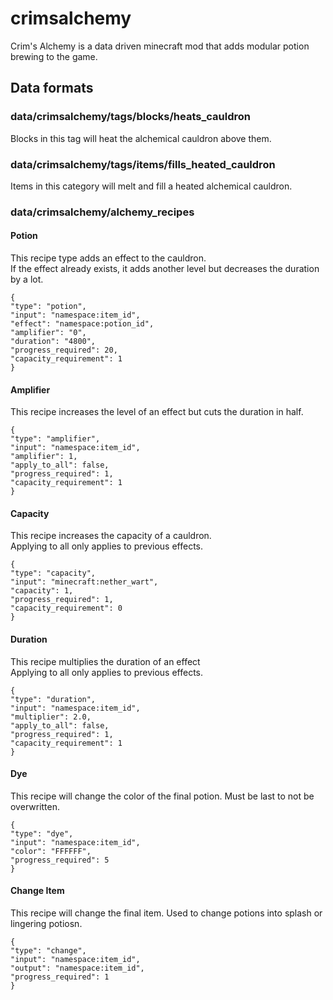 # crimsalchemy

Crim's Alchemy is a data driven minecraft mod that adds modular potion brewing to the game.

## Data formats
### data/crimsalchemy/tags/blocks/heats_cauldron
Blocks in this tag will heat the alchemical cauldron above them.
### data/crimsalchemy/tags/items/fills_heated_cauldron
Items in this category will melt and fill a heated alchemical cauldron.
### data/crimsalchemy/alchemy_recipes
#### Potion
This recipe type adds an effect to the cauldron.  
If the effect already exists, it adds another level but decreases the duration by a lot.
```
{
"type": "potion",
"input": "namespace:item_id",
"effect": "namespace:potion_id",
"amplifier": "0",
"duration": "4800",
"progress_required": 20,
"capacity_requirement": 1
}
```
#### Amplifier
This recipe increases the level of an effect but cuts the duration in half.
```
{
"type": "amplifier",
"input": "namespace:item_id",
"amplifier": 1,
"apply_to_all": false,
"progress_required": 1,
"capacity_requirement": 1
}
```
#### Capacity
This recipe increases the capacity of a cauldron.  
Applying to all only applies to previous effects.
```
{
"type": "capacity",
"input": "minecraft:nether_wart",
"capacity": 1,
"progress_required": 1,
"capacity_requirement": 0
}
```
#### Duration
This recipe multiplies the duration of an effect  
Applying to all only applies to previous effects.
```
{
"type": "duration",
"input": "namespace:item_id",
"multiplier": 2.0,
"apply_to_all": false,
"progress_required": 1,
"capacity_requirement": 1
}
```
#### Dye
This recipe will change the color of the final potion. Must be last to not be overwritten.
```
{
"type": "dye",
"input": "namespace:item_id",
"color": "FFFFFF",
"progress_required": 5
}
```
#### Change Item
This recipe will change the final item. Used to change potions into splash or lingering potiosn.
```
{
"type": "change",
"input": "namespace:item_id",
"output": "namespace:item_id",
"progress_required": 1
}
```